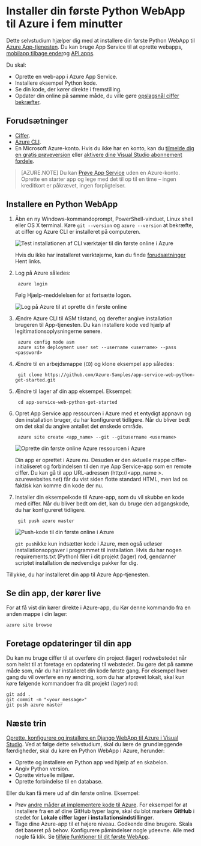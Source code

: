 <properties 
    pageTitle="Installer din første Python WebApp til Azure i fem minutter | Microsoft Azure" 
    description="Få mere at vide, hvor nemt det er at køre webapps i App Service ved at installere en eksempel-app. Start hurtigt at gøre reelle udvikling, og få vist resultater med det samme." 
    services="app-service\web"
    documentationCenter=""
    authors="cephalin"
    manager="wpickett"
    editor=""
/>

<tags
    ms.service="app-service-web"
    ms.workload="web"
    ms.tgt_pltfrm="na"
    ms.devlang="na"
    ms.topic="hero-article"
    ms.date="10/13/2016" 
    ms.author="cephalin"
/>
    
# <a name="deploy-your-first-python-web-app-to-azure-in-five-minutes"></a>Installer din første Python WebApp til Azure i fem minutter

Dette selvstudium hjælper dig med at installere din første Python WebApp til [Azure App-tjenesten](../app-service/app-service-value-prop-what-is.md).
Du kan bruge App Service til at oprette webapps, [mobilapp tilbage ender](/documentation/learning-paths/appservice-mobileapps/)og [API apps](../app-service-api/app-service-api-apps-why-best-platform.md).

Du skal: 

- Oprette en web-app i Azure App Service.
- Installere eksempel Python kode.
- Se din kode, der kører direkte i fremstilling.
- Opdater din online på samme måde, du ville gøre [opslagsnål ciffer bekræfter](https://git-scm.com/docs/git-push).

## <a name="prerequisites"></a>Forudsætninger

- [Ciffer](http://www.git-scm.com/downloads).
- [Azure CLI](../xplat-cli-install.md).
- En Microsoft Azure-konto. Hvis du ikke har en konto, kan du [tilmelde dig en gratis prøveversion](/pricing/free-trial/?WT.mc_id=A261C142F) eller [aktivere dine Visual Studio abonnement fordele](/pricing/member-offers/msdn-benefits-details/?WT.mc_id=A261C142F).

>[AZURE.NOTE] Du kan [Prøve App Service](http://go.microsoft.com/fwlink/?LinkId=523751) uden en Azure-konto. Oprette en starter app og lege med det til op til en time – ingen kreditkort er påkrævet, ingen forpligtelser.

## <a name="deploy-a-python-web-app"></a>Installere en Python WebApp

1. Åbn en ny Windows-kommandoprompt, PowerShell-vinduet, Linux shell eller OS X terminal. Køre `git --version` og `azure --version` at bekræfte, at ciffer og Azure CLI er installeret på computeren.

    ![Test installationen af CLI værktøjer til din første online i Azure](./media/app-service-web-get-started/1-test-tools.png)

    Hvis du ikke har installeret værktøjerne, kan du finde [forudsætninger](#Prerequisites) Hent links.

3. Log på Azure således:

        azure login

    Følg Hjælp-meddelelsen for at fortsætte logon.

    ![Log på Azure til at oprette din første online](./media/app-service-web-get-started/3-azure-login.png)

4. Ændre Azure CLI til ASM tilstand, og derefter angive installation brugeren til App-tjenesten. Du kan installere kode ved hjælp af legitimationsoplysningerne senere.

        azure config mode asm
        azure site deployment user set --username <username> --pass <password>

1. Ændre til en arbejdsmappe (`CD`) og klone eksempel app således:

        git clone https://github.com/Azure-Samples/app-service-web-python-get-started.git

2. Ændre til lager af din app eksempel. Eksempel:

        cd app-service-web-python-get-started

4. Opret App Service app ressourcen i Azure med et entydigt appnavn og den installation bruger, du har konfigureret tidligere. Når du bliver bedt om det skal du angive antallet det ønskede område.

        azure site create <app_name> --git --gitusername <username>

    ![Oprette din første online Azure ressourcen i Azure](./media/app-service-web-get-started-languages/python-site-create.png)

    Din app er oprettet i Azure nu. Desuden er den aktuelle mappe ciffer-initialiseret og forbindelsen til den nye App Service-app som en remote ciffer.
    Du kan gå til app URL-adressen (http://&lt;app_name >. azurewebsites.net) får du vist siden flotte standard HTML, men lad os faktisk kan komme din kode der nu.

4. Installer din eksempelkode til Azure-app, som du vil skubbe en kode med ciffer. Når du bliver bedt om det, kan du bruge den adgangskode, du har konfigureret tidligere.

        git push azure master

    ![Push-kode til din første online i Azure](./media/app-service-web-get-started-languages/python-git-push.png)

    `git push`ikke kun indsætter kode i Azure, men også udløser installationsopgaver i programmet til installation. 
    Hvis du har nogen requirements.txt (Python) filer i dit projekt (lager) rod, gendanner scriptet installation de nødvendige pakker for dig. 

Tillykke, du har installeret din app til Azure App-tjenesten.

## <a name="see-your-app-running-live"></a>Se din app, der kører live

For at få vist din kører direkte i Azure-app, du Kør denne kommando fra en anden mappe i din lager:

    azure site browse

## <a name="make-updates-to-your-app"></a>Foretage opdateringer til din app

Du kan nu bruge ciffer til at overføre din project (lager) rodwebstedet når som helst til at foretage en opdatering til webstedet. Du gøre det på samme måde som, når du har installeret din kode første gang. For eksempel hver gang du vil overføre en ny ændring, som du har afprøvet lokalt, skal kun køre følgende kommandoer fra dit projekt (lager) rod:

    git add .
    git commit -m "<your_message>"
    git push azure master

## <a name="next-steps"></a>Næste trin

[Oprette, konfigurere og installere en Django WebApp til Azure i Visual Studio](web-sites-python-ptvs-django-mysql.md). Ved at følge dette selvstudium, skal du lære de grundlæggende færdigheder, skal du køre en Python WebApp i Azure, herunder:

- Oprette og installere en Python app ved hjælp af en skabelon.
- Angiv Python version.
- Oprette virtuelle miljøer.
- Oprette forbindelse til en database.

Eller du kan få mere ud af din første online. Eksempel:

- Prøv [andre måder at implementere kode til Azure](../app-service-web/web-sites-deploy.md). For eksempel for at installere fra en af dine GitHub typer lagre, skal du blot markere **GitHub** i stedet for **Lokale ciffer lager** i **installationsindstillinger**.
- Tage dine Azure-app til et højere niveau. Godkende dine brugere. Skala det baseret på behov. Konfigurere påmindelser nogle ydeevne. Alle med nogle få klik. Se [tilføje funktioner til dit første WebApp](app-service-web-get-started-2.md).

